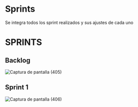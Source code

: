 # Sprints
<p>Se integra todos los sprint realizados y sus ajustes de cada uno</p>
<h1>SPRINTS</h1>
<h2>Backlog</h2>

![Captura de pantalla (405)](https://github.com/user-attachments/assets/b97a9e4d-c2e3-4dbf-850e-f84638ab3497)

<h2>Sprint 1</h2>

![Captura de pantalla (406)](https://github.com/user-attachments/assets/1ecc1653-5876-4bd3-842c-67f724e03597)

